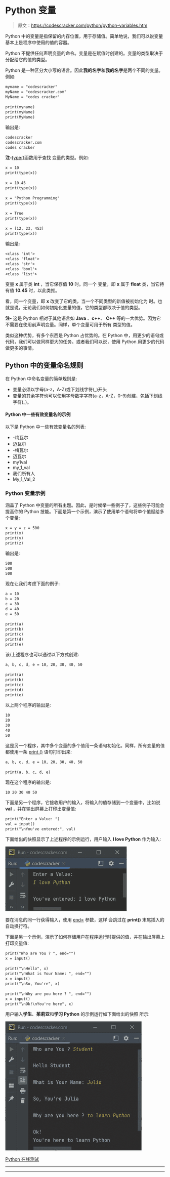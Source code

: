 # Python 变量

> 原文：<https://codescracker.com/python/python-variables.htm>

Python 中的变量是指保留的内存位置，用于存储值。简单地说，我们可以说变量基本上是程序中使用的值的容器。

Python 不提供任何声明变量的命令。变量是在赋值时创建的。变量的类型取决于分配给它的值的类型。

Python 是一种区分大小写的语言。因此**我的名字**和**我的名字**是两个不同的变量。 例如:

```
myname = "codescracker"
myName = "codescracker.com"
MyName = "codes cracker"

print(myname)
print(myName)
print(MyName)
```

输出是:

```
codescracker
codescracker.com
codes cracker
```

**注-**[type()](/python/python-type-function.htm)函数用于查找 变量的类型。例如:

```
x = 10
print(type(x))

x = 10.45
print(type(x))

x = "Python Programming"
print(type(x))

x = True
print(type(x))

x = [12, 23, 453]
print(type(x))
```

输出是:

```
<class 'int'>
<class 'float'>
<class 'str'>
<class 'bool'>
<class 'list'>
```

变量 **x** 属于类 **int** ，当它保存值 **10** 时。同一个 变量，即 **x** 属于 **float** 类，当它持有值 **10.45** 时，以此类推。

看，同一个变量，即 **x** 改变了它的类，当一个不同类型的新值被初始化为 时。也就是说，无论我们如何初始化变量的值，它的类型都取决于值的类型。

**注-** 这是 Python 相对于其他语言如 **Java** 、**c++**、 **C++** 等的一大优势。因为它不需要在使用前声明变量。同样，单个变量可用于所有 类型的值。

类似这种优势，有多个东西是 Python 占优势的。在 Python 中，用更少的语句或代码，我们可以做同样更大的任务。或者我们可以说，使用 Python 用更少的代码做更多的事情。

## Python 中的变量命名规则

在 Python 中命名变量的简单规则是:

*   变量必须以字母(a-z，A-Z)或下划线字符(_)开头
*   变量的其余字符也可以使用字母数字字符(a-z，A-Z，0-9)创建，包括下划线字符(_)。

#### Python 中一些有效变量名的示例

以下是 Python 中一些有效变量名的列表:

*   -梅瓦尔
*   迈瓦尔
*   -梅瓦尔
*   迈瓦尔
*   my1val
*   my_1_val
*   我们所有人
*   My_1_Val_2

### Python 变量示例

涵盖了 Python 中变量的所有主题。因此，是时候举一些例子了，这些例子可能会提高你的 Python 技能。下面是第一个示例，演示了使用单个语句将单个值赋给多个变量:

```
x = y = z = 500
print(x)
print(y)
print(z)
```

输出是:

```
500
500
500
```

现在让我们考虑下面的例子:

```
a = 10
b = 20
c = 30
d = 40
e = 50

print(a)
print(b)
print(c)
print(d)
print(e)
```

该/上述程序也可以通过以下方式创建:

```
a, b, c, d, e = 10, 20, 30, 40, 50

print(a)
print(b)
print(c)
print(d)
print(e)
```

以上两个程序的输出是:

```
10
20
30
40
50
```

这是另一个程序，其中多个变量的多个值用一条语句初始化。同样，所有变量的值都使用一条 [print ()](/python/python-print-statement.htm) 语句打印出来:

```
a, b, c, d, e = 10, 20, 30, 40, 50

print(a, b, c, d, e)
```

现在这个程序的输出是:

```
10 20 30 40 50
```

下面是另一个程序，它接收用户的输入，将输入的值存储到一个变量中，比如说 **val** ，并在输出屏幕上打印出变量值:

```
print("Enter a Value: ")
val = input()
print("\nYou've entered:", val)
```

下面给出的快照显示了上述程序的示例运行，用户输入 **I love Python** 作为输入:

![variables in Python](img/92e64dc1e3ebdfc4e4a3911b490657c4.png)

要在消息的同一行获得输入，使用 [end=](/python/python-end.htm) 参数，这样 会跳过在 **print()** 末尾插入的自动换行符。

下面是另一个示例，演示了如何存储用户在程序运行时提供的值，并在输出屏幕上打印变量值:

```
print("Who are You ? ", end="")
x = input()

print("\nHello", x)
print("\nWhat is Your Name: ", end="")
x = input()
print("\nSo, You're", x)

print("\nWhy are you here ? ", end="")
x = input()
print("\nOk!\nYou're here", x)
```

用户输入**学生**、**茱莉亚**和**学习 Python** 的示例运行如下面给出的快照 所示:

![python variables](img/29dcaae33542abfc70dcc19c4d24c6d1.png)

[Python 在线测试](/exam/showtest.php?subid=10)

* * *

* * *